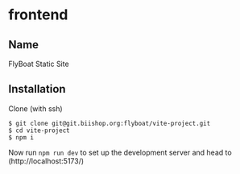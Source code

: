 # frontend

## Name

FlyBoat Static Site

## Installation

Clone (with ssh)

```
$ git clone git@git.biishop.org:flyboat/vite-project.git
$ cd vite-project
$ npm i
```

Now run `npm run dev` to set up the development server and head to (http://localhost:5173/)
